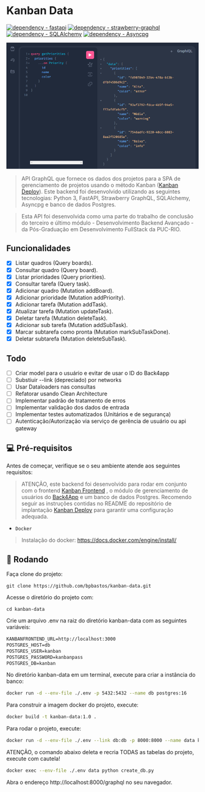 # Kanban  Data 

[![dependency - fastapi](https://img.shields.io/badge/dependency-fastapi-blue)](https://pypi.org/project/fastapi)
[![dependency - strawberry-graphql](https://img.shields.io/badge/dependency-strawberry--graphql-blue)](https://pypi.org/project/strawberry-graphql)
[![dependency - SQLAlchemy](https://img.shields.io/badge/dependency-SQLAlchemy-blue)](https://pypi.org/project/SQLAlchemy)
[![dependency - Asyncpg](https://img.shields.io/badge/dependency-Asyncpg-blue)](https://pypi.org/project/Asyncpg)


<img src="screenshot/graphiql.png" alt="Tela principal">

> API GraphQL que fornece os dados dos projetos para a SPA de gerenciamento de projetos usando o método Kanban ([Kanban Deploy](https://github.com/bpbastos/kanban-deploy)). Este backend foi desenvolvido utilizando as seguintes tecnologias: Python 3, FastAPI, Strawberry GraphQL, SQLAlchemy, Asyncpg e banco de dados Postgres.

> Esta API foi desenvolvida como uma parte do trabalho de conclusão do terceiro e último módulo - Desenvolvimento Backend Avançado - da Pós-Graduação em Desenvolvimento FullStack da PUC-RIO. 


## Funcionalidades

- [x] Listar quadros (Query boards).
- [x] Consultar quadro (Query board).
- [x] Listar prioridades (Query priorities).
- [x] Consultar tarefa (Query task).
- [x] Adicionar quadro (Mutation addBoard).
- [x] Adicionar prioridade (Mutation addPriority).
- [x] Adicionar tarefa (Mutation addTask).
- [x] Atualizar tarefa (Mutation updateTask).
- [x] Deletar tarefa (Mutation deleteTask).
- [x] Adicionar sub tarefa (Mutation addSubTask).
- [x] Marcar subtarefa como pronta (Mutation markSubTaskDone).
- [x] Deletar subtarefa (Mutation deleteSubTask).

## Todo

- [ ] Criar model para o usuário e evitar de usar o ID do Back4app
- [ ] Substiuir --link (depreciado) por networks
- [ ] Usar Dataloaders nas consultas
- [ ] Refatorar usando Clean Architecture
- [ ] Implementar padrão de tratamento de erros
- [ ] Implementar validação dos dados de entrada
- [ ] Implementar testes automatizados (Unitários e de segurança)
- [ ] Autenticação/Autorização via serviço de gerência de usuário ou api gateway

## 💻 Pré-requisitos

Antes de começar, verifique se o seu ambiente atende aos seguintes requisitos:

> ATENÇÃO, este backend foi desenvolvido para rodar em conjunto com o frontend [Kanban Frontend](https://github.com/bpbastos/kanban-frontend)
, o módulo de gerenciamento de usuários do [Back4App](https://www.back4app.com/) e um banco de dados Postgres. Recomendo seguir as instruções contidas no README do repositório de implantação [Kanban Deploy](https://github.com/bpbastos/kanban-deploy) para garantir uma configuração adequada.

* `Docker`

> Instalação do docker: https://docs.docker.com/engine/install/

## 🚀 Rodando

Faça clone do projeto:
```
git clone https://github.com/bpbastos/kanban-data.git
```

Acesse o diretório do projeto com:
```
cd kanban-data
```

Crie um arquivo .env na raiz do diretório kanban-data com as seguintes variáveis:

```env
KANBANFRONTEND_URL=http://localhost:3000
POSTGRES_HOST=db
POSTGRES_USER=kanban
POSTGRES_PASSWORD=kanbanpass
POSTGRES_DB=kanban
```

No diretório kanban-data em um terminal, execute para criar a instância do banco:
```sh
docker run -d --env-file ./.env -p 5432:5432 --name db postgres:16 
```

Para construir a imagem docker do projeto, execute:
```sh
docker build -t kanban-data:1.0 .
```

Para rodar o projeto, execute:
```sh
docker run -d --env-file ./.env --link db:db -p 8000:8000 --name data kanban-data:1.0 
```

ATENÇÃO, o comando abaixo deleta e recria TODAS as tabelas do projeto, execute com cautela!
```sh
docker exec --env-file ./.env data python create_db.py
```

Abra o endereço http://localhost:8000/graphql no seu navegador.
